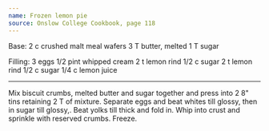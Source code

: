 ```yaml
---
name: Frozen lemon pie
source: Onslow College Cookbook, page 118
---
```


Base:
2 c crushed malt meal wafers
3 T butter, melted
1 T sugar

Filling:
3 eggs
1/2 pint whipped cream
2 t lemon rind
1/2 c sugar
2 t lemon rind
1/2 c sugar
1/4 c lemon juice

---

Mix biscuit crumbs, melted butter and sugar together and press into 2 8" tins retaining 2 T of mixture.  Separate eggs and beat whites till glossy, then in sugar till glossy,.  Beat yolks till thick and fold in.  Whip into crust and sprinkle with reserved crumbs.  Freeze.

